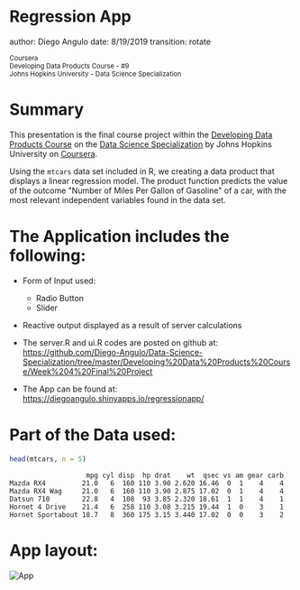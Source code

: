 Regression App
========================================================
author: Diego Angulo
date: 8/19/2019
transition: rotate

<small>
Coursera <br/>
Developing Data Products Course - #9 <br/>
Johns Hopkins University - Data Science Specialization
</small>

Summary
========================================================
This presentation is the final course project within the [Developing Data Products Course](https://www.coursera.org/learn/data-products) on the [Data Science Specialization](https://www.coursera.org/specializations/jhu-data-science) by Johns Hopkins University on [Coursera](https://www.coursera.org/). 

Using the `mtcars` data set included in R, we creating a data product that displays a linear regression model. The product function predicts the value of the outcome "Number of Miles Per Gallon of Gasoline" of a car, with the most relevant independent variables found in the data set.

The Application includes the following:
========================================================
- Form of Input used: 
    - Radio Button
    - Slider    

- Reactive output displayed as a result of server calculations

- The server.R and ui.R codes are posted on github at: <https://github.com/Diego-Angulo/Data-Science-Specialization/tree/master/Developing%20Data%20Products%20Course/Week%204%20Final%20Project>

- The App can be found at: <https://diegoangulo.shinyapps.io/regressionapp/>

Part of the Data used:
========================================================

```r
head(mtcars, n = 5)
```

```
                   mpg cyl disp  hp drat    wt  qsec vs am gear carb
Mazda RX4         21.0   6  160 110 3.90 2.620 16.46  0  1    4    4
Mazda RX4 Wag     21.0   6  160 110 3.90 2.875 17.02  0  1    4    4
Datsun 710        22.8   4  108  93 3.85 2.320 18.61  1  1    4    1
Hornet 4 Drive    21.4   6  258 110 3.08 3.215 19.44  1  0    3    1
Hornet Sportabout 18.7   8  360 175 3.15 3.440 17.02  0  0    3    2
```

App layout:
========================================================
![App](app.png)

